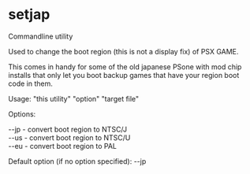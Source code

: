 # setjap
Commandline utility

Used to change the boot region (this is not a display fix) of PSX GAME.  

This comes in handy for some of the old japanese PSone with mod chip installs that only let you boot backup games that have your region boot code in them.  

Usage: "this utility" "option" "target file"

Options:

  --jp - convert boot region to NTSC/J  
  --us - convert boot region to NTSC/U  
  --eu - convert boot region to PAL  

Default option (if no option specified): --jp
